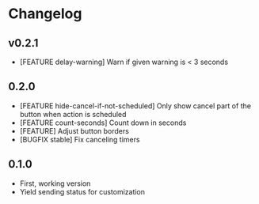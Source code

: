Changelog
=========

## v0.2.1

- [FEATURE delay-warning] Warn if given warning is < 3 seconds

## 0.2.0

- [FEATURE hide-cancel-if-not-scheduled] Only show cancel part of the button when action is scheduled
- [FEATURE count-seconds] Count down in seconds
- [FEATURE] Adjust button borders
- [BUGFIX stable] Fix canceling timers

## 0.1.0

- First, working version
- Yield sending status for customization
